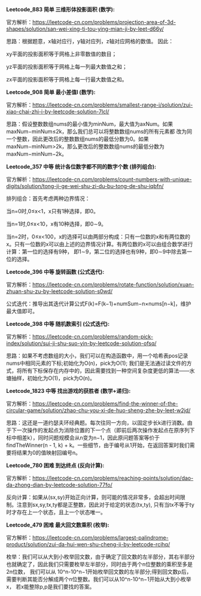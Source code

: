 **Leetcode_883 简单 三维形体投影面积 (数学):**

官方解析：https://leetcode-cn.com/problems/projection-area-of-3d-shapes/solution/san-wei-xing-ti-tou-ying-mian-ji-by-leet-d66y/

思路：根据题意，x轴对应行，y轴对应列，z轴对应网格的数值。 因此： 

xy平面的投影面积等于网格上非零数值的数目；

yz平面的投影面积等于网格上每一列最大数值之和；

zx平面的投影面积等于网格上每一行最大数值之和。


**Leetcode_908 简单 最小差值I (数学):**

官方解析：https://leetcode-cn.com/problems/smallest-range-i/solution/zui-xiao-chai-zhi-i-by-leetcode-solution-7lcl/

思路：假设整数数组nums的最小值为minNum，最大值为axNum。如果maxNum−minNum≤2k，那么我们总可以将整数数组nums的所有元素都
改为同一个整数，因此更改后的整数数组nums的最低分数为0。如果maxNum−minNum>2k，那么更改后的整数数组nums的最低分数为maxNum−minNum−2k。

**Leetcode_357 中等 统计各位数字都不同的数字个数 (排列组合):**

官方解析：https://leetcode-cn.com/problems/count-numbers-with-unique-digits/solution/tong-ji-ge-wei-shu-zi-du-bu-tong-de-shu-iqbfn/

排列组合：首先考虑两种边界情况：

当n=0时,0≤x<1，x只有1种选择，即0。

当n=1时,0≤x<10，x有10种选择，即0∼9。

当n=2时，0≤x<100，x的选择可以由两部分构成：只有一位数的x和有两位数的x。只有一位数的x可以由上述的边界情况计算。有两位数的x可以由组合数学进行计算：第一位的选择有9种，
即1∼9，第二位的选择也有9种，即0∼9中除去第一位的选择。

**Leetcode_396 中等  旋转函数 (公式迭代):**

官方解析：https://leetcode-cn.com/problems/rotate-function/solution/xuan-zhuan-shu-zu-by-leetcode-solution-s0wd/

公式迭代：推导出其迭代计算公式F(k)=F(k−1)+numSum−n×nums[n−k]，维护最大值即可。

**Leetcode_398 中等  随机数索引 (公式迭代):**

官方解析：https://leetcode-cn.com/problems/random-pick-index/solution/sui-ji-shu-suo-yin-by-leetcode-solution-ofsq/

思路：如果不考虑数组的大小，我们可以在构造函数中，用一个哈希表pos记录nums中相同元素的下标;初始化为O(n)，pick为O(1);
我们是无法通过读文件的方式，将所有下标保存在内存中的，因此需要找到一种空间复杂度更低的算法——水塘抽样，初始化为O(1)，pick为O(n)。

**Leetcode_1823 中等 找出游戏的获胜者 (数学+递归):**

官方解析：https://leetcode-cn.com/problems/find-the-winner-of-the-circular-game/solution/zhao-chu-you-xi-de-huo-sheng-zhe-by-leet-w2jd/

思路：这还是一道约瑟夫环经典题。每次往同一方向，以固定步长k进行消数。由于下一次操作的发起点为消除位置的下一个点（即前后两次操作发起点在原序列下标中相差k），同时问题规模会从n变为n−1，因此原问题答案等价于
findTheWinner(n - 1, k) + k。一些细节，由于编号从1开始，在返回答案时我们需要将结果为0的值映射回编号n。



**Leetcode_780 困难 到达终点 (反向计算):**

官方解析：https://leetcode-cn.com/problems/reaching-points/solution/dao-da-zhong-dian-by-leetcode-solution-77fo/

反向计算：如果从(sx,sy)开始正向计算，则可能的情况非常多，会超出时间限制。注意到sx,sy,tx,ty都是正整数，因此对于给定的状态(tx,ty),
只有当tx不等于ty时才存在上一个状态，且上一个状态唯一。

**Leetcode_479 困难 最大回文数乘积 (枚举):**

官方解析：https://leetcode-cn.com/problems/largest-palindrome-product/solution/zui-da-hui-wen-shu-cheng-ji-by-leetcode-rcihq/

枚举：我们可以从大到小枚举回文数，由于确定了回文数的左半部分，其右半部分也就确定了，因此我们只需要枚举左半部分，同时由于两个n位整数的乘积至多是2n位数，
我们可以从 10^n-10^n−1开始枚举回文数的左半部分;得到回文数p后，需要判断其能否分解成两个n位整数。我们可以从10^n-10^n−1开始从大到小枚举x，
若x能整除p,p是我们要找的答案。










